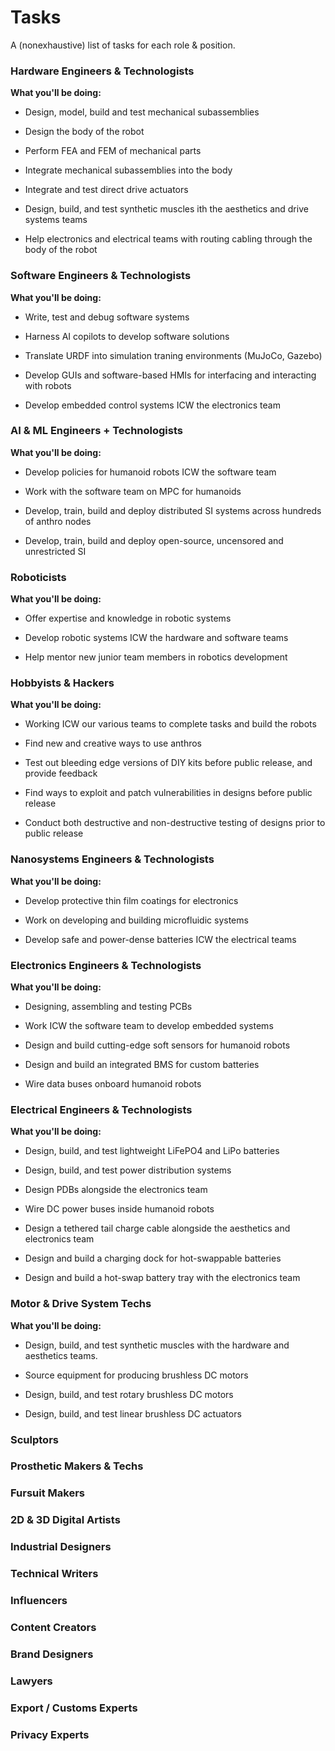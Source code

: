 # Tasks

A (nonexhaustive) list of tasks for each role & position.

### Hardware Engineers & Technologists

**What you'll be doing:** 

- Design, model, build and test mechanical subassemblies 

- Design the body of the robot 

- Perform FEA and FEM of mechanical parts 

- Integrate mechanical subassemblies into the body 

- Integrate and test direct drive actuators

- Design, build, and test synthetic muscles ith the aesthetics and drive systems teams

- Help electronics and electrical teams with routing cabling through the body of the robot

### Software Engineers & Technologists

**What you'll be doing:**

- Write, test and debug software systems

- Harness AI copilots to develop software solutions

- Translate URDF into simulation traning environments (MuJoCo, Gazebo)

- Develop GUIs and software-based HMIs for interfacing and interacting with robots

- Develop embedded control systems ICW the electronics team

### AI & ML Engineers + Technologists

**What you'll be doing:**

- Develop policies for humanoid robots ICW the software team

- Work with the software team on MPC for humanoids

- Develop, train, build and deploy distributed SI systems across hundreds of anthro nodes

- Develop, train, build and deploy open-source, uncensored and unrestricted SI

### Roboticists

**What you'll be doing:**

- Offer expertise and knowledge in robotic systems

- Develop robotic systems ICW the hardware and software teams

- Help mentor new junior team members in robotics development

### Hobbyists & Hackers

**What you'll be doing:**

- Working ICW our various teams to complete tasks and build the robots

- Find new and creative ways to use anthros

- Test out bleeding edge versions of DIY kits before public release, and provide feedback

- Find ways to exploit and patch vulnerabilities in designs before public release

- Conduct both destructive and non-destructive testing of designs prior to public release

### Nanosystems Engineers & Technologists 

**What you'll be doing:**

- Develop protective thin film coatings for electronics

- Work on developing and building microfluidic systems 

- Develop safe and power-dense batteries ICW the electrical teams

### Electronics Engineers & Technologists

**What you'll be doing:**

- Designing, assembling and testing PCBs

- Work ICW the software team to develop embedded systems 

- Design and build cutting-edge soft sensors for humanoid robots

- Design and build an integrated BMS for custom batteries

- Wire data buses onboard humanoid robots

### Electrical Engineers & Technologists

**What you'll be doing:**

- Design, build, and test lightweight LiFePO4 and LiPo batteries

- Design, build, and test power distribution systems

- Design PDBs alongside the electronics team

- Wire DC power buses inside humanoid robots

- Design a tethered tail charge cable alongside the aesthetics and electronics team

- Design and build a charging dock for hot-swappable batteries

- Design and build a hot-swap battery tray with the electronics team

### Motor & Drive System Techs

**What you'll be doing:**

- Design, build, and test synthetic muscles with the hardware and aesthetics teams.

- Source equipment for producing brushless DC motors

- Design, build, and test rotary brushless DC motors

- Design, build, and test linear brushless DC actuators

### Sculptors 

### Prosthetic Makers & Techs

### Fursuit Makers

### 2D & 3D Digital Artists

### Industrial Designers

### Technical Writers

### Influencers

### Content Creators

### Brand Designers

### Lawyers

### Export / Customs Experts

### Privacy Experts
